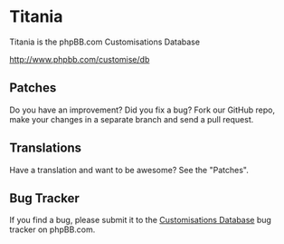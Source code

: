 # Titania

Titania is the phpBB.com Customisations Database

http://www.phpbb.com/customise/db

## Patches

Do you have an improvement? Did you fix a bug? Fork our GitHub repo, make your changes in a separate branch and send a pull request.

## Translations

Have a translation and want to be awesome? See the "Patches".

## Bug Tracker

If you find a bug, please submit it to the [Customisations Database](http://www.phpbb.com/bugs/titania/) bug tracker on phpBB.com.
